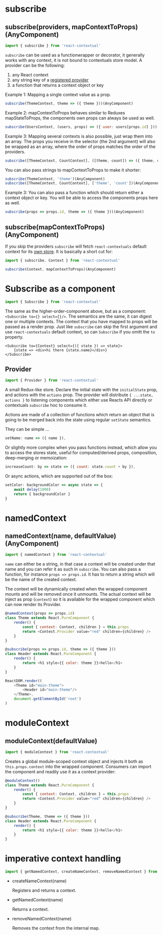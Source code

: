 # subscribe

## subscribe(providers, mapContextToProps)(AnyComponent)

```js
import { subscribe } from 'react-contextual'
```

`subscribe` can be used as a functionwrapper or decorator, it generally works with any context, it is not bound to contextuals store model. A provider can be the following:

1. any React context
2. any string key of a [registered provider](https://github.com/drcmda/react-contextual/blob/master/API.md#namedcontext)
3. a function that returns a context object or key

Example 1: Mapping a single context value as a prop.

```js
subscribe(ThemeContext, theme => ({ theme }))(AnyComponent)
```

Example 2: mapContextToProps behaves similar to Reduxes mapStateToProps, the components own props can always be used as well.

```js
subscribe(UsersContext, (users, props) => ({ user: users[props.id] }))(AnyComponent)
```

Example 3: Mapping several contexts is also possible, just wrap them into an array. The props you receive in the selector (the 2nd argument) will also be wrapped as an array, where the order of props matches the order of the providers.

```js
subscribe([ThemeContext, CountContext], ([theme, count]) => ({ theme, count }))(AnyComponent)
```

You can also pass strings to mapContextToProps to make it shorter:

```js
subscribe(ThemeContext, 'theme')(AnyComponent)
subscribe([ThemeContext, CountContext], ['theme', 'count'])(AnyComponent)
```

Example 3: You can also pass a function which should return either a context object or key. You will be able to access the components props here as well.

```js
subscribe(props => props.id, theme => ({ theme }))(AnyComponent)
```

## subscribe(mapContextToProps)(AnyComponent)

If you skip the providers `subscribe` will fetch `react-contextuals` default context for its [own store](https://github.com/drcmda/react-contextual/blob/master/API.md#provider). It is basically a short cut for:

```js
import { subscribe, Context } from 'react-contextual'

subscribe(Context, mapContextToProps)(AnyComponent)
```

# Subscribe as a component

```js
import { Subscribe } from 'react-contextual'
```

The same as the higher-order-component above, but as a component: `<Subscribe to={} select={}/>`. The semantics are the same, it can digest one or multiple contexts. The context that you have mapped to props will be passed as a render prop. Just like `subscribe` can skip the first argument and use `react-contextuals` default context, so can `Subscribe` if you omitt the `to` property.

```
<Subscribe to={Context} select={({ state }) => state}>
    {state => <div>hi there {state.name}</div>}
</Subscribe>
```

## Provider

```js
import { Provider } from 'react-contextual'
```

A small Redux-like store. Declare the initial state with the `initialState` prop, and actions with the `actions` prop. The provider will distribute `{ ...state, actions }` to listening components which either use Reacts API directly or contextuals `subscribe` hoc to consume it.

Actions are made of a collection of functions which return an object that is going to be merged back into the state using regular `setState` semantics.

They can be simple ...

```js
setName: name => ({ name }),
```

Or slightly more complex when you pass functions instead, which allow you to access the stores state, useful for computed/derived props, composition, deep-merging or memoization:

```js
increaseCount: by => state => ({ count: state.count + by }),
```

Or async actions, which are supported out of the box:

```js
setColor: backgroundColor => async state => {
    await delay(1000)
    return { backgroundColor }
}
```

# namedContext

## namedContext(name, defaultValue)(AnyComponent)

```js
import { namedContext } from 'react-contextual'
```

`name` can either be a string, in that case a context will be created under that name and you can refer it as such in `subscribe`. You can also pass a function, for instance `props => props.id`. It has to return a string which will be the name of the created context.

The context will be dynamically created when the wrapped component mounts and will be removed once it unmounts. The actual context will be inject as prop (`context`) so it is available for the wrapped component which can now render its Provider.

```js
@namedContext(props => props.id)
class Theme extends React.PureComponent {
    render() {
        const { context: Context, children } = this.props
        return <Contest.Provider value="red" children={children} />
    }
}

@subscribe(props => props.id, theme => ({ theme }))
class Header extends React.PureComponent {
    render() {
        return <h1 style={{ color: theme }}>hello</h1>
    }
}

ReactDOM.render((
    <Theme id="main-theme">
        <Header id="main-theme"/>
    </Theme>,
    document.getElementById('root')
)
```

# moduleContext

## moduleContext(defaultValue)

```js
import { moduleContext } from 'react-contextual'
```

Creates a global module-scoped context object and injects it both as `this.props.context` into the wrapped component. Consumers can import the component and readily use it as a context provider:

```js
@moduleContext()
class Theme extends React.PureComponent {
    render() {
        const { context: Context, children } = this.props
        return <Contest.Provider value="red" children={children} />
    }
}

@subscribe(Theme, theme => ({ theme }))
class Header extends React.PureComponent {
    render() {
        return <h1 style={{ color: theme }}>hello</h1>
    }
}
```

# imperative context handling

```js
import { getNamedContext, createNameContext, removeNamedContext } from 'react-contextual'
```

*  createNameContext(name)

    Registers and returns a context.

* getNamedContext(name)

    Returns a context.

* removeNamedContext(name)

    Removes the context from the internal map.
